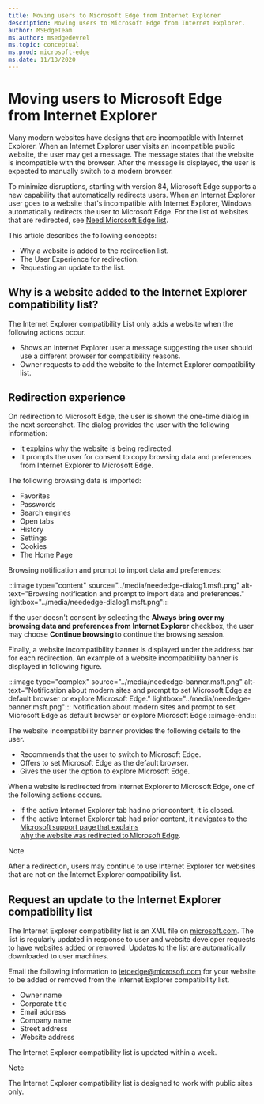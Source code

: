 ```yaml
---
title: Moving users to Microsoft Edge from Internet Explorer
description: Moving users to Microsoft Edge from Internet Explorer.
author: MSEdgeTeam
ms.author: msedgedevrel
ms.topic: conceptual
ms.prod: microsoft-edge
ms.date: 11/13/2020
---
```

# Moving users to Microsoft Edge from Internet Explorer

Many modern websites have designs that are incompatible with Internet Explorer.  When an Internet Explorer user visits an incompatible public website, the user may get a message.  The message states that the website is incompatible with the browser.  After the message is displayed, the user is expected to manually switch to a modern browser.

To minimize disruptions, starting with version 84, Microsoft Edge supports a new capability that automatically redirects users.  When an Internet Explorer user goes to a website that's incompatible with Internet Explorer, Windows automatically redirects the user to Microsoft Edge.  For the list of websites that are redirected, see [Need Microsoft Edge list](https://edge.microsoft.com/neededge/v1).

This article describes the following concepts:

*  Why a website is added to the redirection list.
*  The User Experience for redirection.
*  Requesting an update to the list.


<!-- ====================================================================== -->
## Why is a website added to the Internet Explorer compatibility list?

The Internet Explorer compatibility List only adds a website when the following actions occur.

*   Shows an Internet Explorer user a message suggesting the user should use a different browser for compatibility reasons.
*   Owner requests to add the website to the Internet Explorer compatibility list.


<!-- ====================================================================== -->
## Redirection experience

On redirection to Microsoft Edge, the user is shown the one-time dialog in the next screenshot.  The dialog provides the user with the following information:
*  It explains why the website is being redirected.
*  It prompts the user for consent to copy browsing data and preferences from Internet Explorer to Microsoft Edge.

The following browsing data is imported:
*  Favorites
*  Passwords
*  Search engines
*  Open tabs
*  History
*  Settings
*  Cookies
*  The Home Page

Browsing notification and prompt to import data and preferences:

:::image type="content" source="../media/neededge-dialog1.msft.png" alt-text="Browsing notification and prompt to import data and preferences." lightbox="../media/neededge-dialog1.msft.png":::

If the user doesn't consent by selecting the **Always bring over my browsing data and preferences from Internet Explorer** checkbox, the user may choose **Continue browsing** to continue the browsing session.

Finally, a website incompatibility banner is displayed under the address bar for each redirection.  An example of a website incompatibility banner is displayed in following figure.

:::image type="complex" source="../media/neededge-banner.msft.png" alt-text="Notification about modern sites and prompt to set Microsoft Edge as default browser or explore Microsoft Edge." lightbox="../media/neededge-banner.msft.png":::
   Notification about modern sites and prompt to set Microsoft Edge as default browser or explore Microsoft Edge
:::image-end:::

The website incompatibility banner provides the following details to the user.

*   Recommends that the user to switch to Microsoft Edge.
*   Offers to set Microsoft Edge as the default browser.
*   Gives the user the option to explore Microsoft Edge.

When a website is redirected from Internet Explorer to Microsoft Edge, one of the following actions occurs.

*   If the active Internet Explorer tab had no prior content, it is closed.
*   If the active Internet Explorer tab had prior content, it navigates to the [Microsoft support page that explains why the website was redirected to Microsoft Edge](https://support.microsoft.com/office/the-website-you-were-trying-to-reach-doesn-t-work-with-internet-explorer-8f5fc675-cd47-414c-9535-12821ddfc554).

> [!NOTE]
> After a redirection, users may continue to use Internet Explorer for websites that are not on the Internet Explorer compatibility list.


<!-- ====================================================================== -->
## Request an update to the Internet Explorer compatibility list

The Internet Explorer compatibility list is an XML file on [microsoft.com](https://www.microsoft.com).  The list is regularly updated in response to user and website developer requests to have websites added or removed.  Updates to the list are automatically downloaded to user machines.

Email the following information to [ietoedge@microsoft.com](mailto:ietoedge@microsoft.com) for your website to be added or removed from the Internet Explorer compatibility list.

*   Owner name
*   Corporate title
*   Email address
*   Company name
*   Street address
*   Website address

The Internet Explorer compatibility list is updated within a week.

> [!NOTE]
> The Internet Explorer compatibility list is designed to work with public sites only.
